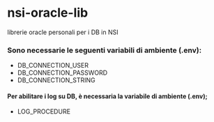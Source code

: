 # nsi-oracle-lib
librerie oracle personali per i DB in NSI

### Sono necessarie le seguenti variabili di ambiente (.env):
* DB_CONNECTION_USER
* DB_CONNECTION_PASSWORD
* DB_CONNECTION_STRING

#### Per abilitare i log su DB, è necessaria la variabile di ambiente (.env);
* LOG_PROCEDURE